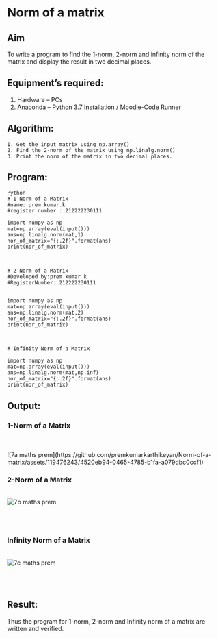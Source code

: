 # Norm of a matrix

## Aim

To write a program to find the 1-norm, 2-norm and infinity norm of the matrix and display the result in two decimal places.

## Equipment’s required:

1.	Hardware – PCs
2.	Anaconda – Python 3.7 Installation / Moodle-Code Runner

## Algorithm:

	1. Get the input matrix using np.array()   
    2. Find the 2-norm of the matrix using np.linalg.norm()
	3. Print the norm of the matrix in two decimal places.
	
## Program:
```
Python
# 1-Norm of a Matrix
#name: prem kumar.k
#register number : 212222230111

import numpy as np
mat=np.array(eval(input()))
ans=np.linalg.norm(mat,1)
nor_of_matrix="{:.2f}".format(ans)
print(nor_of_matrix)



# 2-Norm of a Matrix
#Developed by:prem kumar k
#RegisterNumber: 212222230111


import numpy as np
mat=np.array(eval(input()))
ans=np.linalg.norm(mat,2)
nor_of_matrix="{:.2f}".format(ans)
print(nor_of_matrix)



# Infinity Norm of a Matrix

import numpy as np
mat=np.array(eval(input()))
ans=np.linalg.norm(mat,np.inf)
nor_of_matrix="{:.2f}".format(ans)
print(nor_of_matrix)
```

## Output:
### 1-Norm of a Matrix
<br>
<br>![7a maths prem](https://github.com/premkumarkarthikeyan/Norm-of-a-matrix/assets/119476243/4520eb94-0465-4785-b1fa-a079dbc0ccf1)

<br>

### 2-Norm of a Matrix
<br>![7b maths prem](https://github.com/premkumarkarthikeyan/Norm-of-a-matrix/assets/119476243/48e518e3-0447-45c1-bbec-41d97885fa52)

<br>
<br>

### Infinity Norm of a Matrix
<br>![7c maths prem](https://github.com/premkumarkarthikeyan/Norm-of-a-matrix/assets/119476243/920ba1cd-7011-47c6-bcf1-7b373706c858)

<br>
<br>

## Result:

Thus the program for 1-norm, 2-norm and Infinity norm of a matrix are written and verified.
